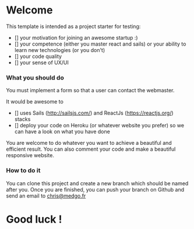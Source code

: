 # Welcome

This template is intended as a project starter for testing:
- [] your motivation for joining an awesome startup :)
- [] your competence (either you master react and sails) or your ability to learn new technologies (or you don't)
- [] your code quality
- [] your sense of UX/UI

### What you should do
You must implement a form so that a user can contact the webmaster. 

It would be awesome to 

- [] uses Sails (http://sailsjs.com/) and ReactJs (https://reactjs.org/) stacks 
- [] deploy your code on Heroku (or whatever website you prefer) so we can have a look on what you have done

You are welcome to do whatever you want to achieve a beautiful and efficient result. You can also comment your code and make a beautiful responsive website.

### How to do it
You can clone this project and create a new branch which should be named after you.
Once you are finished, you can push your branch on Github and send an email to chris@medgo.fr

# Good luck !
